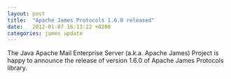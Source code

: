 ```yaml
---
layout: post
title:  "Apache James Protocols 1.6.0 released"
date:   2012-01-07 16:13:22 +0200
categories: james update
---
```


The Java Apache Mail Enterprise Server (a.k.a. Apache James) Project is happy to announce the release of version 1.6.0
of Apache James Protocols library.